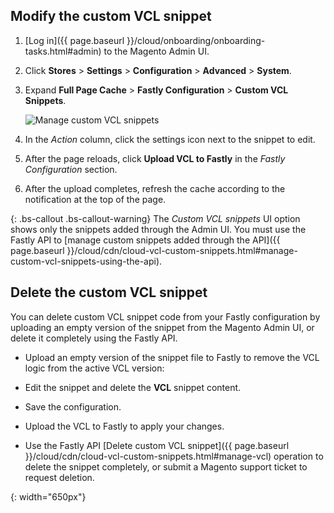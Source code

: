 ## Modify the custom VCL snippet

1.  [Log in]({{ page.baseurl }}/cloud/onboarding/onboarding-tasks.html#admin) to the Magento Admin UI.

1.  Click **Stores** > **Settings** > **Configuration** > **Advanced** > **System**.

1.  Expand **Full Page Cache** > **Fastly Configuration** > **Custom VCL Snippets**.

    ![Manage custom VCL snippets]

1.  In the _Action_ column, click the settings icon next to the snippet to edit.

1.  After the page reloads, click **Upload VCL to Fastly** in the *Fastly Configuration* section.

1.  After the upload completes, refresh the cache according to the notification at the top of the page.

{: .bs-callout .bs-callout-warning}
The *Custom VCL snippets* UI option shows only the snippets added through the Admin UI. You must use the Fastly API to [manage custom snippets added through the API]({{ page.baseurl }}/cloud/cdn/cloud-vcl-custom-snippets.html#manage-custom-vcl-snippets-using-the-api).

## Delete the custom VCL snippet

You can delete custom VCL snippet code from your Fastly configuration by uploading an empty version of the snippet from the Magento Admin UI, or delete it completely using the Fastly API.

- Upload an empty version of the snippet file to Fastly to remove the VCL logic from the active VCL version:

 - Edit the snippet and delete the **VCL** snippet content.

 - Save the configuration.

 - Upload the VCL to Fastly to apply your changes.

- Use the Fastly API [Delete custom VCL snippet]({{ page.baseurl }}/cloud/cdn/cloud-vcl-custom-snippets.html#manage-vcl) operation
 to delete the snippet completely, or submit a Magento support ticket to request deletion.

[Manage custom VCL snippets]: {{site.baseurl}}/common/images/cloud/cloud-fastly-manage-snippets.png
{: width="650px"}